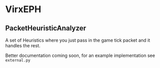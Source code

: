 # VirxEPH

## PacketHeuristicAnalyzer

A set of Heuristics where you just pass in the game tick packet and it handles the rest.

Better documentation coming soon, for an example implementation see `external.py`
